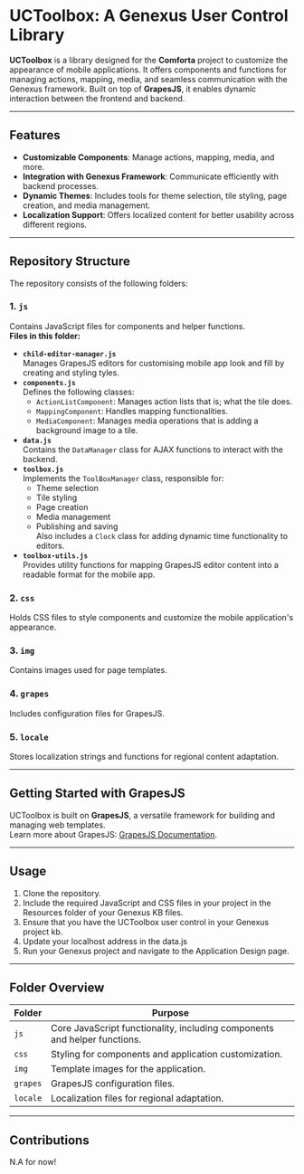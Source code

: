 # UCToolbox: A Genexus User Control Library

**UCToolbox** is a library designed for the **Comforta** project to customize the appearance of mobile applications. It offers components and functions for managing actions, mapping, media, and seamless communication with the Genexus framework. Built on top of **GrapesJS**, it enables dynamic interaction between the frontend and backend.

---

## Features

- **Customizable Components**: Manage actions, mapping, media, and more.
- **Integration with Genexus Framework**: Communicate efficiently with backend processes.
- **Dynamic Themes**: Includes tools for theme selection, tile styling, page creation, and media management.
- **Localization Support**: Offers localized content for better usability across different regions.

---

## Repository Structure

The repository consists of the following folders:

### 1. `js`
Contains JavaScript files for components and helper functions.  
**Files in this folder:**
- **`child-editor-manager.js`**  
  Manages GrapesJS editors for customising mobile app look and fill by creating and styling tyles.
- **`components.js`**  
  Defines the following classes:
  - `ActionListComponent`: Manages action lists that is; what the tile does.
  - `MappingComponent`: Handles mapping functionalities.
  - `MediaComponent`: Manages media operations that is adding a background image to a tile.
- **`data.js`**  
  Contains the `DataManager` class for AJAX functions to interact with the backend.
- **`toolbox.js`**  
  Implements the `ToolBoxManager` class, responsible for:
  - Theme selection
  - Tile styling
  - Page creation
  - Media management
  - Publishing and saving  
  Also includes a `Clock` class for adding dynamic time functionality to editors.
- **`toolbox-utils.js`**  
  Provides utility functions for mapping GrapesJS editor content into a readable format for the mobile app.

### 2. `css`
Holds CSS files to style components and customize the mobile application's appearance.

### 3. `img`
Contains images used for page templates.

### 4. `grapes`
Includes configuration files for GrapesJS.

### 5. `locale`
Stores localization strings and functions for regional content adaptation.

---

## Getting Started with GrapesJS

UCToolbox is built on **GrapesJS**, a versatile framework for building and managing web templates.  
Learn more about GrapesJS: [GrapesJS Documentation](https://grapesjs.com/docs).

---

## Usage

1. Clone the repository.
2. Include the required JavaScript and CSS files in your project in the Resources folder of your Genexus KB files.
3. Ensure that you have the UCToolbox user control in your Genexus project kb.
4. Update your localhost address in the data.js
5. Run your Genexus project and navigate to the Application Design page.

---

## Folder Overview

| **Folder**   | **Purpose**                                                                                 |
|--------------|---------------------------------------------------------------------------------------------|
| `js`         | Core JavaScript functionality, including components and helper functions.                  |
| `css`        | Styling for components and application customization.                                       |
| `img`        | Template images for the application.                                                       |
| `grapes`     | GrapesJS configuration files.                                                              |
| `locale`     | Localization files for regional adaptation.                                                 |

---

## Contributions
N.A for now!

